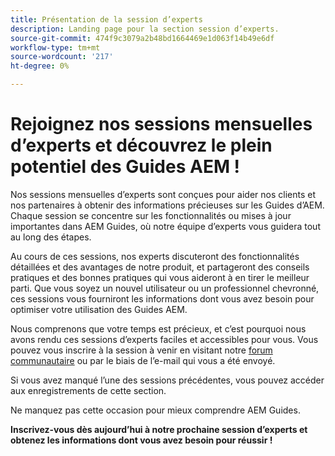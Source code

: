 ```yaml
---
title: Présentation de la session d’experts
description: Landing page pour la section session d’experts.
source-git-commit: 474f9c3079a2b48bd1664469e1d063f14b49e6df
workflow-type: tm+mt
source-wordcount: '217'
ht-degree: 0%

---
```


# Rejoignez nos sessions mensuelles d’experts et découvrez le plein potentiel des Guides AEM !

Nos sessions mensuelles d’experts sont conçues pour aider nos clients et nos partenaires à obtenir des informations précieuses sur les Guides d’AEM. Chaque session se concentre sur les fonctionnalités ou mises à jour importantes dans AEM Guides, où notre équipe d’experts vous guidera tout au long des étapes.

Au cours de ces sessions, nos experts discuteront des fonctionnalités détaillées et des avantages de notre produit, et partageront des conseils pratiques et des bonnes pratiques qui vous aideront à en tirer le meilleur parti. Que vous soyez un nouvel utilisateur ou un professionnel chevronné, ces sessions vous fourniront les informations dont vous avez besoin pour optimiser votre utilisation des Guides AEM.

Nous comprenons que votre temps est précieux, et c’est pourquoi nous avons rendu ces sessions d’experts faciles et accessibles pour vous. Vous pouvez vous inscrire à la session à venir en visitant notre [forum communautaire](https://experienceleaguecommunities.adobe.com/t5/experience-manager-guides/ct-p/aem-xml-documentation) ou par le biais de l’e-mail qui vous a été envoyé.

Si vous avez manqué l’une des sessions précédentes, vous pouvez accéder aux enregistrements de cette section.

Ne manquez pas cette occasion pour mieux comprendre AEM Guides.

**Inscrivez-vous dès aujourd’hui à notre prochaine session d’experts et obtenez les informations dont vous avez besoin pour réussir !**